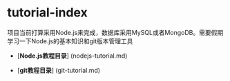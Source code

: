 # tutorial-index

项目当前打算采用Node.js来完成，数据库采用MySQL或者MongoDB。需要假期学习一下Node.js的基本知识和git版本管理工具

* [**Node.js教程目录**] (nodejs-tutorial.md)

* [**git教程目录**] (git-tutorial.md)